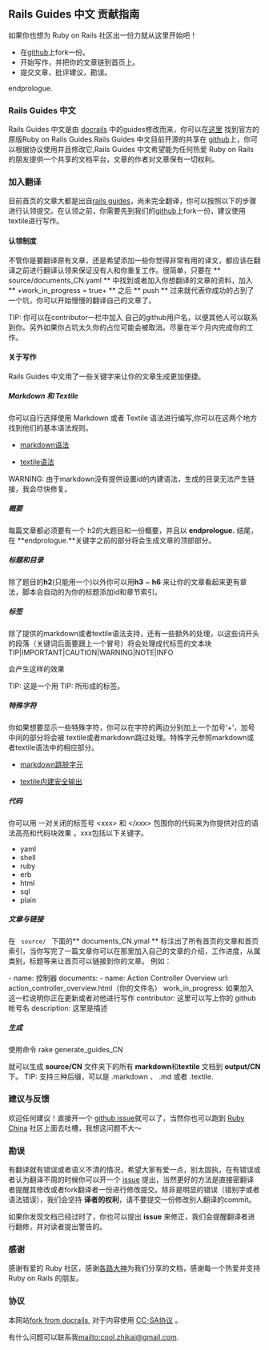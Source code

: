 ## Rails Guides 中文 贡献指南
如果你也想为 Ruby on Rails 社区出一份力就从这里开始吧！

* 在[github](https://github.com/RubyChinaTranslation/rails-guides-china)上fork一份。
* 开始写作，并把你的文章链到首页上。
* 提交文章，批评建议，勘误。

endprologue.

### Rails Guides 中文
 
Rails Guides 中文是由 [docrails](https://github.com/lifo/docrails) 中的guides修改而来，你可以在[这里](http://guides.rubyonrails.org) 找到官方的原版Ruby on Rails Guides.Rails Guides 中文目前开源的共享在 [github](https://github.com/RubyChinaTranslation/ruby-china-translation)上，你可以根据协议使用并且修改它,Rails Guides 中文希望能为任何热爱 Ruby on Rails 的朋友提供一个共享的文档平台，文章的作者对文章保有一切权利。  


### 加入翻译

目前首页的文章大都是出自[rails guides](http://guides.rubyonrails.org)，尚未完全翻译，你可以按照以下的步骤进行认领提交。在认领之前，你需要先到我们的[github](https://github.com/RubyChinaTranslation/rails-guides-china)上fork一份，建议使用textile进行写作。 

#### 认领制度

不管你是要翻译原有文章，还是希望添加一些你觉得非常有用的译文，都应该在翻译之前进行翻译认领来保证没有人和你重复工作。很简单，只要在 ** source/documents_CN.yaml ** 中找到或者加入你想翻译的文章的资料，加入 ** +work_in_progress = true+ ** 之后 ** push ** 过来就代表你成功的占到了一个坑，你可以开始慢慢的翻译自己的文章了。

TIP: 你可以在contributor一栏中加入 自己的github用户名，以便其他人可以联系到你。另外如果你占坑太久你的占位可能会被取消。尽量在半个月内完成你的工作。

#### 关于写作

Rails Guides 中文用了一些关键字来让你的文章生成更加便捷。

##### Markdown 和 Textile

你可以自行选择使用 Markdown 或者 Textile 语法进行编写,你可以在这两个地方找到他们的基本语法规则。

* [markdown语法](http://markdown.tw/)

* [textile语法](http://redcloth.org/textile)

WARNING: 由于markdown没有提供设置id的内建语法，生成的目录无法产生链接，我会尽快修复。

##### 概要

每篇文章都必须要有一个 h2的大题目和一份概要，并且以 **endprologue.** 结尾，在 **endprologue.**关键字之前的部分将会生成文章的顶部部分。 

##### 标题和目录

除了题目的**h2**(只能用一个)以外你可以用**h3** ~ **h6** 来让你的文章看起来更有章法，脚本会自动的为你的标题添加id和章节索引。

##### 标签

除了提供的markdown或者textile语法支持，还有一些额外的处理，以这些词开头的段落（关键词后面要跟上一个冒号）将会处理成代标签的文本块
<plain>
 TIP|IMPORTANT|CAUTION|WARNING|NOTE|INFO
</plain>

会产生这样的效果

TIP: 这是一个用 TIP: 所形成的标签。

##### 特殊字符

你如果想要显示一些特殊字符，你可以在字符的两边分别加上一个加号‘+’，加号中间的部分将会被 textile或者markdown跳过处理。特殊字元参照markdown或者textile语法中的相应部分。

* [markdown跳脱字元](http://markdown.tw/#backslash)

* [textile内建安全输出](http://redcloth.org/textile/html-integration-and-escapement/#no-textile)

##### 代码

你可以用 一对关闭的标签号 \<xxx\> 和 \</xxx\> 包围你的代码来为你提供对应的语法高亮和代码块效果 。xxx包括以下关键字。

* yaml
* shell
* ruby
* erb
* html
* sql
* plain

##### 文章与链接

在 <code> source/ </code> 下面的** documents_CN.ymal ** 标注出了所有首页的文章和首页索引，当你写完了一篇文章你可以在那里加入自己的文章的介绍，工作进度，从属类别，标题等来让首页可以链接到你的文章。
例如：

<yaml>
-
  name: 控制器
  documents:
    - 
      name: Action Controller Overview
      url: action_controller_overview.html（你的文件名）
      work_in_progress: 如果加入这一栏说明你正在更新或者对他进行写作
      contributor: 这里可以写上你的 github 帐号名	
      description:  这里是描述
     
</yaml>

##### 生成

使用命令 
<shell>
rake generate_guides_CN
</shell>

就可以生成 **source/CN** 文件夹下的所有 **markdown**和**textile** 文档到 **output/CN** 下。
TIP: 支持三种后缀，可以是 .markdown 、 .md 或者 .textile.

### 建议与反馈

欢迎任何建议！直接开一个 [github issue](https://github.com/RubyChinaTranslation/rails-guides-china/issues)就可以了，当然你也可以跑到 [Ruby China](http://ruby-china.org) 社区上面去吐槽，我想这问题不大～

### 勘误 

有翻译就有错误或者语义不清的情况，希望大家有爱一点，别太固执，在有错误或者认为翻译不周的时候你可以开一个 [issue](https://github.com/RubyChinaTranslation/ruby-china-translation/issue) 提出，当然更好的方法是直接密翻译者提醒其修改或者fork翻译者一份进行修改提交。除非是明显的错误（错别字或者语法错误），我们会坚持 **译者的权利**，请不要提交一份修改别人翻译的commit。 

如果你发现文档已经过时了，你也可以提出 **issue** 来修正，我们会提醒翻译者进行翻修，并对读者提出警告的。

### 感谢

感谢有爱的 Ruby 社区，感谢[各路大神](http://guides.rubyonrails.org/credits.html)为我们分享的文档，感谢每一个热爱并支持 Ruby on Rails 的朋友。

### 协议

本网站[fork from docrails](https://github.com/lifo/docrails), 对于内容使用 [CC-SA协议](http://creativecommons.org/licenses/by-sa/3.0/) 。

有什么问题可以联系我<mailto:cool.zhikai@gmail.com>.
